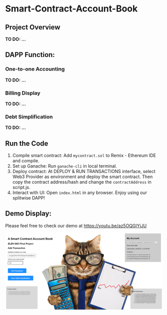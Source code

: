 # Smart-Contract-Account-Book

## Project Overview

**TO DO: ...**

## DAPP Function:

### One-to-one Accounting

**TO DO: ...**

### Billing Display

**TO DO: ...**

### Debt Simplification

**TO DO: ...**

## Run the Code

1. Compile smart contract: Add `mycontract.sol` to Remix - Ethereum IDE and compile.
2. Set up Ganache: Run `ganache-cli` in local terminal.
3. Deploy contract: At DEPLOY & RUN TRANSACTIONS interface, select Web3 Provider as environment and deploy the smart contract. Then copy the contract address/hash and change the `contractAddress` in script.js.
4. Interact with UI: Open `index.html` in any browser. Enjoy using our splitwise DAPP!

## Demo Display:

Please feel free to check our demo at https://youtu.be/az5OQGlYjJU

![](UI.PNG)
